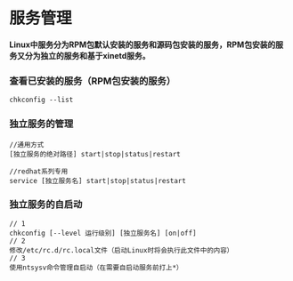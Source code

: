 # 服务管理
**Linux中服务分为RPM包默认安装的服务和源码包安装的服务，RPM包安装的服务又分为独立的服务和基于xinetd服务。**
### 查看已安装的服务（RPM包安装的服务）
```
chkconfig --list
``` 

### 独立服务的管理
```
//通用方式
[独立服务的绝对路径] start|stop|status|restart

//redhat系列专用
service [独立服务名] start|stop|status|restart
```

### 独立服务的自启动
```
// 1
chkconfig [--level 运行级别] [独立服务名] [on|off]
// 2
修改/etc/rc.d/rc.local文件（启动Linux时将会执行此文件中的内容）
// 3
使用ntsysv命令管理自启动（在需要自启动服务前打上*）
```